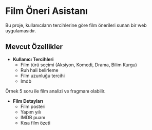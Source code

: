 # Film Öneri Asistanı 

Bu proje, kullanıcıların tercihlerine göre film önerileri sunan bir web uygulamasıdır.

## Mevcut Özellikler 

- **Kullanıcı Tercihleri**
  - Film türü seçimi (Aksiyon, Komedi, Drama, Bilim Kurgu)
  - Ruh hali belirleme
  - Film uzunluğu tercihi
  - Imdb

Örnek 5 soru ile film analizi ve fragmanı olabilir.

- **Film Detayları**
  - Film posteri
  - Yapım yılı
  - IMDB puanı
  - Kısa film özeti
